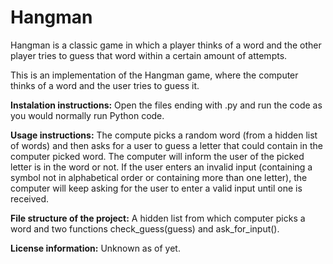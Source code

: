# Hangman
Hangman is a classic game in which a player thinks of a word and the other player tries to guess that word within a certain amount of attempts.

This is an implementation of the Hangman game, where the computer thinks of a word and the user tries to guess it. 


**Instalation instructions:** Open the files ending with .py and run the code as you would normally run Python code. 


**Usage instructions:** The compute picks a random word (from a hidden list of words) and then asks for a user to guess a letter that could contain in the computer picked word. The computer will inform the user of the picked letter is in the word or not. If the user enters an invalid input (containing a symbol not in alphabetical order or containing more than one letter), the computer will keep asking for the user to enter a valid input until one is received. 


**File structure of the project:** A hidden list from which computer picks a word and two functions 
check_guess(guess) and ask_for_input().


**License information:** Unknown as of yet. 
